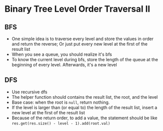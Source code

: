 # Binary Tree Level Order Traversal II
## BFS
+ One simple idea is to traverse every level and store the values in order and return the reverse; Or just put every new level at the first of the result list
+ When you see a queue, you should realize it's bfs
+ To know the current level during bfs, store the length of the queue at the beginning of every level. Afterwards, it's a new level

## DFS
+ Use recursive dfs
+ The helper function should contains the result list, the root, and the level
+ Base case: when the root is `null`, return nothing.
+ If the level is larger than (or equal to) the length of the result list, insert a new level at the first of the result list
+ Because of the return order, to add a value, the statement should be like `res.get(res.size() - level - 1).add(root.val)`